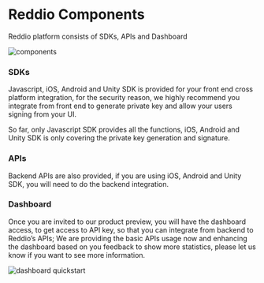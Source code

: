 # Reddio Components

Reddio platform consists of SDKs, APIs and Dashboard

![components](/components.png)

### SDKs

Javascript, iOS, Android and Unity SDK is provided for your front end cross platform integration, for the security reason, we highly recommend you integrate from front end to generate private key and allow your users signing from your UI.

So far, only Javascript SDK provides all the functions, iOS, Android and Unity SDK is only covering the private key generation and signature.

### APIs

Backend APIs are also provided, if you are using iOS, Android and Unity SDK, you will need to do the backend integration.

### Dashboard

Once you are invited to our product preview, you will have the dashboard access, to get access to API key, so that you can integrate from backend to Reddio’s APIs; We are providing the basic APIs usage now and enhancing the dashboard based on you feedback to show more statistics, please let us know if you want to see more information.

![dashboard quickstart](/dashboard-quickstart.png)